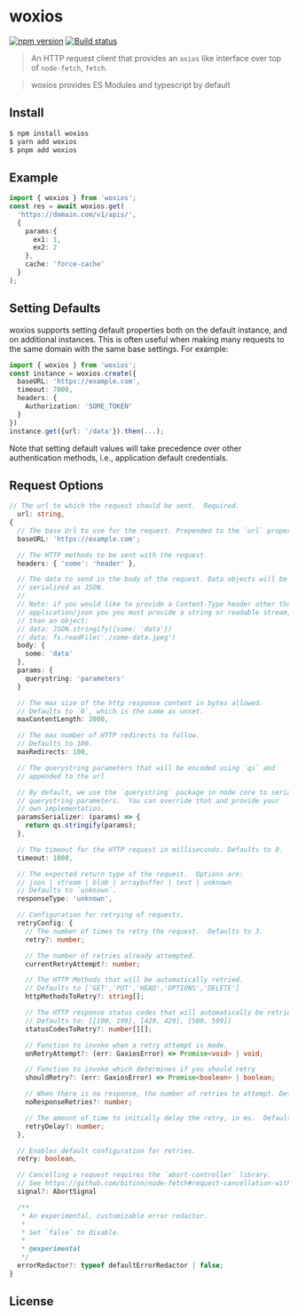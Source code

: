 # woxios

[![npm version](https://img.shields.io/npm/v/gaxios.svg)](https://www.npmjs.org/package/woxios)
[![Build status](https://img.shields.io/github/actions/workflow/status/axios/axios/ci.yml?branch=v1.x&label=CI&logo=github&style=flat-square)](https://github.com/Parkwochang/woo-fetch)
<!-- [![CDNJS](https://img.shields.io/cdnjs/v/axios.svg?style=flat-square)](https://cdnjs.com/libraries/axios) -->


> An HTTP request client that provides an `axios` like interface over top of `node-fetch`, `fetch`.

> woxios provides ES Modules and typescript by default

## Install

```sh
$ npm install woxios
$ yarn add woxios
$ pnpm add woxios

```

## Example

```ts
import { woxios } from 'woxios';
const res = await woxios.get(
  'https://domain.com/v1/apis/',
  {
    params:{
      ex1: 1, 
      ex2: 2
    },
    cache: 'force-cache'
  }
);
```

## Setting Defaults

woxios supports setting default properties both on the default instance, and on additional instances. This is often useful when making many requests to the same domain with the same base settings. For example:

```ts
import { woxios } from 'woxios';
const instance = woxios.create({
  baseURL: 'https://example.com',
  timeout: 7000,
  headers: {
    Authorization: 'SOME_TOKEN'
  }
})
instance.get({url: '/data'}).then(...);
```

Note that setting default values will take precedence
over other authentication methods, i.e., application default credentials.

## Request Options

```ts
// The url to which the request should be sent.  Required.
  url: string,
{
  // The base Url to use for the request. Prepended to the `url` property above.
  baseURL: 'https://example.com';

  // The HTTP methods to be sent with the request.
  headers: { 'some': 'header' },

  // The data to send in the body of the request. Data objects will be
  // serialized as JSON.
  //
  // Note: if you would like to provide a Content-Type header other than
  // application/json you you must provide a string or readable stream, rather
  // than an object:
  // data: JSON.stringify({some: 'data'})
  // data: fs.readFile('./some-data.jpeg')
  body: {
    some: 'data'
  },
  params: {
    querystring: 'parameters'
  }

  // The max size of the http response content in bytes allowed.
  // Defaults to `0`, which is the same as unset.
  maxContentLength: 2000,

  // The max number of HTTP redirects to follow.
  // Defaults to 100.
  maxRedirects: 100,

  // The querystring parameters that will be encoded using `qs` and
  // appended to the url

  // By default, we use the `querystring` package in node core to serialize
  // querystring parameters.  You can override that and provide your
  // own implementation.
  paramsSerializer: (params) => {
    return qs.stringify(params);
  },

  // The timeout for the HTTP request in milliseconds. Defaults to 0.
  timeout: 1000,

  // The expected return type of the request.  Options are:
  // json | stream | blob | arraybuffer | text | unknown
  // Defaults to `unknown`.
  responseType: 'unknown',

  // Configuration for retrying of requests.
  retryConfig: {
    // The number of times to retry the request.  Defaults to 3.
    retry?: number;

    // The number of retries already attempted.
    currentRetryAttempt?: number;

    // The HTTP Methods that will be automatically retried.
    // Defaults to ['GET','PUT','HEAD','OPTIONS','DELETE']
    httpMethodsToRetry?: string[];

    // The HTTP response status codes that will automatically be retried.
    // Defaults to: [[100, 199], [429, 429], [500, 599]]
    statusCodesToRetry?: number[][];

    // Function to invoke when a retry attempt is made.
    onRetryAttempt?: (err: GaxiosError) => Promise<void> | void;

    // Function to invoke which determines if you should retry
    shouldRetry?: (err: GaxiosError) => Promise<boolean> | boolean;

    // When there is no response, the number of retries to attempt. Defaults to 2.
    noResponseRetries?: number;

    // The amount of time to initially delay the retry, in ms.  Defaults to 100ms.
    retryDelay?: number;
  },

  // Enables default configuration for retries.
  retry: boolean,

  // Cancelling a request requires the `abort-controller` library.
  // See https://github.com/bitinn/node-fetch#request-cancellation-with-abortsignal
  signal?: AbortSignal

  /**
   * An experimental, customizable error redactor.
   *
   * Set `false` to disable.
   *
   * @experimental
   */
  errorRedactor?: typeof defaultErrorRedactor | false;
}
```

## License

<!-- [Apache-2.0](https://github.com/googleapis/gaxios/blob/master/LICENSE) -->
